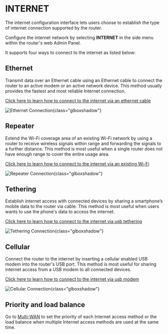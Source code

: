 # INTERNET

The internet configuration interface lets users choose to establish the type of internet connection supported by the router.

Configure the internet network by selecting **INTERNET** in the side menu within the router's web Admin Panel. 

It supports four ways to connect to the internet as listed below:

## Ethernet

Transmit data over an Ethernet cable using an Ethernet cable to connect the router to an active modem or an active network device. This method usually provides the fastest and most reliable Internet connection. 

[Click here to learn how to connect to the internet via an ethernet cable](../../../tutorials/internet_ethernet)

![Ethernet Connection](https://static.gl-inet.com/docs/en/4/user_guide/gl-xe300/internet/xe300_ethernet.png){class="glboxshadow"}

## Repeater

Extend the Wi-Fi coverage area of an existing Wi-Fi network by using a router to receive wireless signals within range and forwarding the signals to a further distance. This method is most useful when a single router does not have enough range to cover the entire usage area.

[Click here to learn how to connect to the internet via an existing Wi-Fi](../../../tutorials/internet_repeater)

![Repeater Connection](https://static.gl-inet.com/docs/en/4/user_guide/gl-xe300/internet/xe300_repeater.png){class="glboxshadow"}

## Tethering

Establish internet access with connected devices by sharing a smartphone’s mobile data to the router via cable. This method is most useful when users wants to use the phone's data to access the internet.

[Click here to learn how to connect to the internet via usb tethering](../../../tutorials/internet_tethering)

![Tethering Connection](https://static.gl-inet.com/docs/en/4/user_guide/gl-xe300/internet/xe300_tethering.png){class="glboxshadow"}

## Cellular
 
Connect the router to the internet by inserting a cellular enabled USB modem into the router's USB port. This method is most useful for sharing internet access from a USB modem to all connected devices.

[Click here to learn how to connect to the internet via usb modem](../../../tutorials/internet_cellular)

![Cellular Connection](https://static.gl-inet.com/docs/en/4/user_guide/gl-xe300/internet/xe300_cellular.png){class="glboxshadow"}

## Priority and load balance

Go to [Multi-WAN](../../../tutorials/multi-wan/) to set the priority of each Internet access method or the load balance when multiple Internet access methods are used at the same time.
